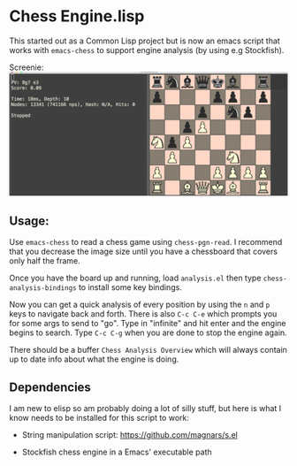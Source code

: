 # Chess Engine.lisp

This started out as a Common Lisp project but is now an emacs script that works with `emacs-chess` to support engine analysis (by using e.g Stockfish).

Screenie:
![alt sceenie](screenie.png)

## Usage:
Use `emacs-chess` to read a chess game using `chess-pgn-read`. I recommend that you decrease the image size until you have a chessboard that covers only half the frame.

Once you have the board up and running, load `analysis.el` then type `chess-analysis-bindings` to install some key bindings.

Now you can get a quick analysis of every position by using the `n` and `p` keys to navigate back and forth. There is also `C-c C-e` which prompts you for some args to send to "go". Type in "infinite" and hit enter and the engine begins to search. Type `C-c C-g` when you are done to stop the engine again.

There should be a buffer `Chess Analysis Overview` which will always contain up to date info about what the engine is doing.

## Dependencies

I am new to elisp so am probably doing a lot of silly stuff, but here is what I know needs to be installed for this script to work:

- String manipulation script: https://github.com/magnars/s.el

- Stockfish chess engine in a Emacs' executable path